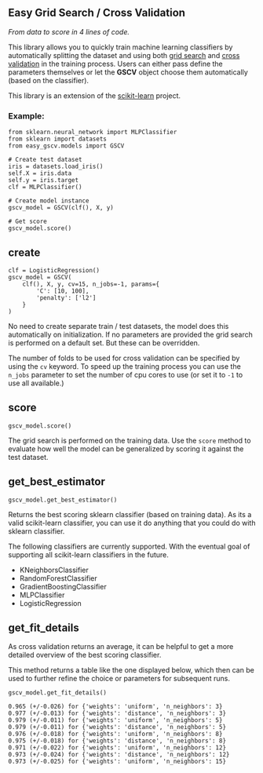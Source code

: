 ## Easy Grid Search / Cross Validation

*From data to score in 4 lines of code.*

This library allows you to quickly train machine learning classifiers by
automatically splitting the dataset and using both
[grid search](https://en.wikipedia.org/wiki/Hyperparameter_optimization) and [cross validation](https://en.wikipedia.org/wiki/Cross-validation_(statistics)) in the training process. Users can either pass define the parameters themselves or let the **GSCV** object
choose them automatically (based on the classifier).

This library is an extension of the [scikit-learn](http://scikit-learn.org/stable/index.html) project.


### Example:

```
from sklearn.neural_network import MLPClassifier
from sklearn import datasets
from easy_gscv.models import GSCV

# Create test dataset
iris = datasets.load_iris()
self.X = iris.data
self.y = iris.target
clf = MLPClassifier()

# Create model instance
gscv_model = GSCV(clf(), X, y)

# Get score
gscv_model.score()

```


## create

```
clf = LogisticRegression()
gscv_model = GSCV(
    clf(), X, y, cv=15, n_jobs=-1, params={
        'C': [10, 100],
        'penalty': ['l2']
    }
)
```

No need to create separate train / test datasets, the model does this
automatically on initialization.
If no parameters are provided the grid search is performed on a default set.
But these can be overridden.

The number of folds to be used for cross validation can be specified
by using the `cv` keyword.
To speed up the training process you can use the `n_jobs` parameter to
set the number of cpu cores to use (or set it to `-1` to use all available.)


## score

```
gscv_model.score()
```

The grid search is performed on the training data. Use the `score` method to evaluate
how well the model can be generalized by scoring it against the test dataset.


## get_best_estimator

```
gscv_model.get_best_estimator()
```

Returns the best scoring sklearn classifier (based on training data).
As its a valid scikit-learn classifier, you can use it do anything that
you could do with sklearn classifier.

The following classifiers are currently supported. With the eventual goal of
supporting all scikit-learn classifiers in the future.

* KNeighborsClassifier
* RandomForestClassifier
* GradientBoostingClassifier
* MLPClassifier
* LogisticRegression


## get_fit_details

As cross validation returns an average, it can be helpful to
get a more detailed overview of the best scoring classifier.

This method returns a table like the one displayed below, which
then can be used to further refine the choice or parameters for
subsequent runs.

```
gscv_model.get_fit_details()

0.965 (+/-0.026) for {'weights': 'uniform', 'n_neighbors': 3}
0.977 (+/-0.013) for {'weights': 'distance', 'n_neighbors': 3}
0.979 (+/-0.011) for {'weights': 'uniform', 'n_neighbors': 5}
0.979 (+/-0.011) for {'weights': 'distance', 'n_neighbors': 5}
0.976 (+/-0.018) for {'weights': 'uniform', 'n_neighbors': 8}
0.975 (+/-0.018) for {'weights': 'distance', 'n_neighbors': 8}
0.971 (+/-0.022) for {'weights': 'uniform', 'n_neighbors': 12}
0.973 (+/-0.024) for {'weights': 'distance', 'n_neighbors': 12}
0.973 (+/-0.025) for {'weights': 'uniform', 'n_neighbors': 15}

```
